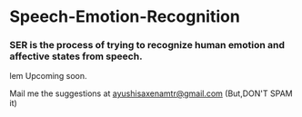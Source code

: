 # Speech-Emotion-Recognition

### SER is the process of trying to recognize human emotion and affective states from speech.
lem
Upcoming soon. 




Mail me the suggestions at ayushisaxenamtr@gmail.com (But,DON'T SPAM it)

